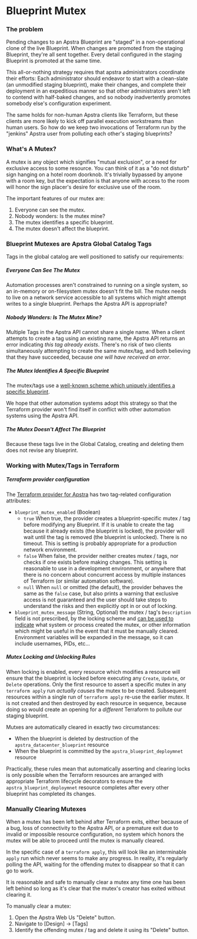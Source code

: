 # Blueprint Mutex

### The problem

Pending changes to an Apstra Blueprint are "staged" in a non-operational clone
of the live Blueprint. When changes are promoted from the staging Blueprint,
they're all sent together. Every detail configured in the staging Blueprint is
promoted at the same time.

This all-or-nothing strategy requires that apstra administrators coordinate
their efforts: Each administrator should endeavor to start with a clean-slate
(an unmodified staging blueprint), make their changes, and complete their
deployment in an expeditious manner so that other administrators aren't left to
contend with half-baked changes, and so nobody inadvertently promotes somebody
else's configuration experiment.

The same holds for non-human Apstra clients like Terraform, but these clients
are more likely to kick off parallel execution workstreams than human users.
So how do we keep two invocations of Terraform run by the "jenkins" Apstra
user from polluting each other's staging blueprints?

### What's A Mutex?

A mutex is any object which signifies "mutual exclusion", or a need for
exclusive access to some resource. You can think of it as a "do not disturb"
sign hanging on a hotel room doorknob. It's trivially bypassed by anyone with a
room key, but the expectation is that anyone with access to the room will honor
the sign placer's desire for exclusive use of the room.

The important features of our mutex are:

1. Everyone can see the mutex.
1. Nobody wonders: Is the mutex mine?
1. The mutex identifies a specific blueprint.
1. The mutex doesn't affect the blueprint.

### Blueprint Mutexes are Apstra Global Catalog Tags

Tags in the global catalog are well positioned to satisfy our requirements:

##### Everyone Can See The Mutex

Automation processes aren't constrained to running on a single system, so an
in-memory or on-filesystem mutex doesn't fit the bill. The mutex needs to live
on a network service accessible to all systems which might attempt writes to a
single blueprint. Perhaps the Apstra API is appropriate?

##### Nobody Wonders: Is The Mutex Mine?

Multiple Tags in the Apstra API cannot share a single name. When a client
attempts to create a tag using an existing name, the Apstra API returns an error
indicating *this tag already exists*. There's no risk of two clients
simultaneously attempting to create the same mutex/tag, and both believing that
they have succeeded, because *one will have received an error*.

##### The Mutex Identifies A Specific Blueprint

The mutex/tags use a [well-known scheme which uniquely identifies a specific blueprint](https://github.com/Juniper/apstra-go-sdk/blob/92821ce72546334b90e4f24342ceca12f33577a7/apstra/two_stage_l3_clos_mutex.go#L12C67-L12C67).

We hope that other automation systems adopt this strategy so that the Terraform
provider won't find itself in conflict with other automation systems using the
Apstra API.

##### The Mutex Doesn't Affect The Blueprint

Because these tags live in the Global Catalog, creating and deleting them does
not revise any blueprint.

### Working with Mutex/Tags in Terraform

##### Terraform provider configuration

The [Terraform provider for Apstra](https://registry.terraform.io/providers/Juniper/apstra/latest/docs)
has two tag-related configuration attributes:

- `blueprint_mutex_enabled` (Boolean)
  - `true` When true, the provider creates a blueprint-specific mutex / tag
  before modifying any Blueprint. If it is unable to create the tag because it
  already exists (the blueprint is locked), the provider will wait until the tag
  is removed (the blueprint is unlocked). There is no timeout. This is setting
  is probably appropriate for a production network environment.
  - `false` When false, the provider neither creates mutex / tags, nor checks if
  one exists before making changes. This setting is reasonable to use in a
  development environment, or anywhere that there is no concern about concurrent
  access by multiple instances of Terraform (or similar automation software).
  - `null` When `null` or omitted (the default), the provider behaves the same
  as the `false` case, but also prints a warning that exclusive access is not
  guaranteed and the user should take steps to understand the risks and then
  explicitly opt in or out of locking.
- `blueprint_mutex_message` (String, Optional) the mutex / tag's `Description`
field is not prescribed, by the locking scheme and [can be used to indicate](https://github.com/Juniper/terraform-provider-apstra/blob/ce37a9c19e62c7709fa7232f0f37d600b17f8e69/apstra/provider.go#L32)
what system or process created the mutex, or other information which might be
useful in the event that it must be manually cleared. Environment variables will
be expanded in the message, so it can include usernames, PIDs, etc...
 
##### Mutex Locking and Unlocking Rules

When locking is enabled, every resource which modifies a resource will ensure
that the blueprint is locked before executing any `Create`, `Update`, or
`Delete` operations. Only the first resource to assert a specific mutex in any
`terraform apply` run *actually causes* the mutex to be created. Subsequent
resources within a single run of `terraform apply` re-use the earlier mutex. It
is not created and then destroyed by each resource in sequence, because doing so
would create an opening for a *different* Terraform to pollute our staging
blueprint.

Mutxes are automatically cleared in exactly two circumstances:
- When the blueprint is deleted by destruction of the
`apstra_datacenter_blueprint` resource
- When the blueprint is committed by the `apstra_blueprint_deploymnet` resource

Practically, these rules mean that automatically asserting and clearing locks is
only possible when the Terraform resources are arranged with appropriate
Terraform lifecycle decorators to ensure the `apstra_blueprint_deploymnet`
resource completes after every other blueprint has completed its changes.

### Manually Clearing Mutexes

When a mutex has been left behind after Terraform exits, either because of a bug,
loss of connectivity to the Apstra API, or a premature exit due to invalid or
impossible resource configuration, no system which honors the mutex will be able
to proceed until the mutex is manually cleared.

In the specific case of a `terraform apply`, this will look like an interminable
`apply` run which never seems to make any progress. In reality, it's regularly
polling the API, waiting for the offending mutex to disappear so that it can
go to work.

It is reasonable and safe to manually clear a mutex any time one has been left
behind so long as it's clear that the mutex's creator has exited without
clearing it.

To manually clear a mutex:
1. Open the Apstra Web Us "Delete" button.
1. Navigate to [Design] -> [Tags]
1. Identify the offending mutex / tag and delete it using its "Delete" button.